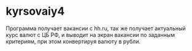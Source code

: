 # kyrsovaiy4 
Программа получает вакансии с hh.ru, так же получает актуальный курс валют с ЦБ РФ, и выводит на экран вакансии по заданным критериям, при этом конвертируя валюту в рубли.
